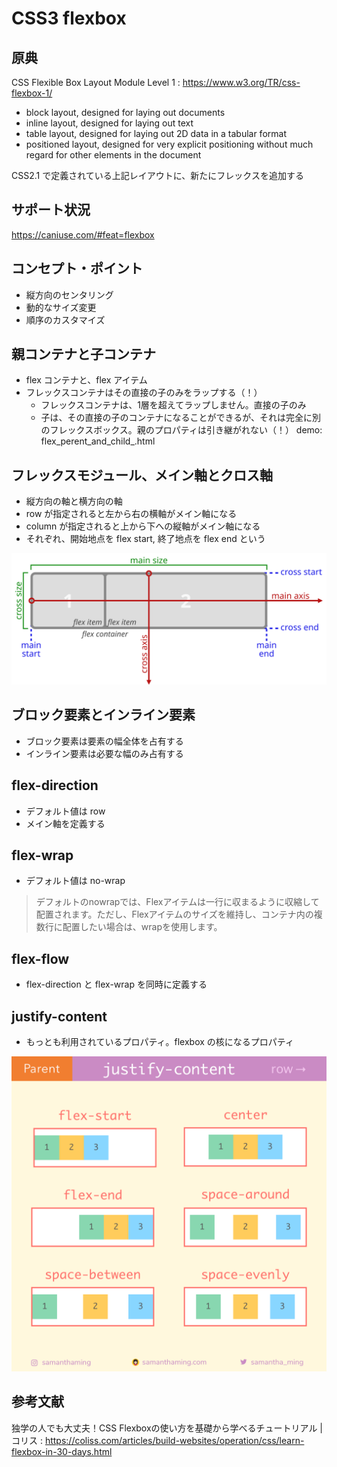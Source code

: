 # CSS3 flexbox

## 原典
CSS Flexible Box Layout Module Level 1 : https://www.w3.org/TR/css-flexbox-1/

* block layout, designed for laying out documents
* inline layout, designed for laying out text
* table layout, designed for laying out 2D data in a tabular format
* positioned layout, designed for very explicit positioning without much regard for other elements in the document

CSS2.1 で定義されている上記レイアウトに、新たにフレックスを追加する

## サポート状況

https://caniuse.com/#feat=flexbox

## コンセプト・ポイント

* 縦方向のセンタリング
* 動的なサイズ変更
* 順序のカスタマイズ

## 親コンテナと子コンテナ

* flex コンテナと、flex アイテム
* フレックスコンテナはその直接の子のみをラップする（！）
    * フレックスコンテナは、1層を超えてラップしません。直接の子のみ
    * 子は、その直接の子のコンテナになることができるが、それは完全に別のフレックスボックス。親のプロパティは引き継がれない（！）
    demo: flex_perent_and_child_.html

## フレックスモジュール、メイン軸とクロス軸

 * 縦方向の軸と横方向の軸
 * row が指定されると左から右の横軸がメイン軸になる
 * column が指定されると上から下への縦軸がメイン軸になる
 * それぞれ、開始地点を flex start, 終了地点を flex end という

![](flex-direction-terms.svg)

## ブロック要素とインライン要素

* ブロック要素は要素の幅全体を占有する
* インライン要素は必要な幅のみ占有する

## flex-direction

* デフォルト値は row
* メイン軸を定義する

## flex-wrap

* デフォルト値は no-wrap
> デフォルトのnowrapでは、Flexアイテムは一行に収まるように収縮して配置されます。ただし、Flexアイテムのサイズを維持し、コンテナ内の複数行に配置したい場合は、wrapを使用します。

## flex-flow

* flex-direction と flex-wrap を同時に定義する

##  justify-content

* もっとも利用されているプロパティ。flexbox の核になるプロパティ

![](12-justify-content-row.png)

## 参考文献

独学の人でも大丈夫！CSS Flexboxの使い方を基礎から学べるチュートリアル | コリス : https://coliss.com/articles/build-websites/operation/css/learn-flexbox-in-30-days.html

